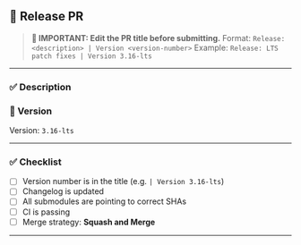 ## 🚀 Release PR

> **📝 IMPORTANT: Edit the PR title before submitting.**
> Format: `Release: <description> | Version <version-number>`
> Example: `Release: LTS patch fixes | Version 3.16-lts`

---

### ✅ Description

<!-- What is being released in this version? Summarize changes. -->

### 🔢 Version

<!-- MUST match the version in the title -->
Version: `3.16-lts`

---

### ✅ Checklist

- [ ] Version number is in the title (e.g. `| Version 3.16-lts`)
- [ ] Changelog is updated
- [ ] All submodules are pointing to correct SHAs
- [ ] CI is passing
- [ ] Merge strategy: **Squash and Merge**

---

